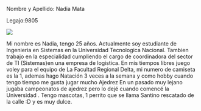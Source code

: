 Nombre y Apellido: Nadia Mata

Legajo:9805

![](https://lh3.googleusercontent.com/a-/AOh14GgnQe6pqDOYiJX_Gsutiw_CksTCyOlkUAMFFLledxk=s60-cc-rg)

Mi nombre es Nadia, tengo 25 años. Actualmente soy estudiante de Ingenieria en Sistemas 
en la Universidad Tecnologica Nacional. Tambien trabajo en la especialidad cumpliendo el cargo 
de coordinadora del sector de TI  (Sistemas)en una empresa de logistica. 
En mis tiempos libres juego voley  para el equipo de La Facultad Regional Delta, mi numero de camiseta es la 1, 
ademas hago Natación 3 veces a la semana y como hobby cuando tengo tiempo me gusta jugar mucho Ajedrez 
En un pasado muy lejano  jugaba campeonatos de ajedrez pero lo dejé cuando comencé la Universidad .
Tengo mascotas, 1 perrito que se llama Santino rescatado de la calle :D  y es muy dulce.
